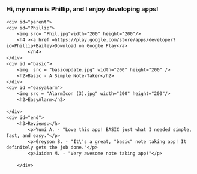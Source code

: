 <!DOCTYPE html >
<html>
<head>
    <meta charset="UTF-8">
    <meta name = "viewport" content="width=device-width">
    <title>pbaileyapps</title>
    <link rel="stylesheet" href="style.css">

</head>
<body>
    <h3>
        Hi, my name is Phillip, and I enjoy developing apps!
    </h3>
    
    <div id="parent">
    <div id="Phillip">
        <img src= "Phil.jpg"width="200" height="200"/>
        <h4 ><a href =https://play.google.com/store/apps/developer?id=Phillip+Bailey>Download on Google Play</a>
            </h4>
    </div>
    <div id ="basic">
        <img  src = "basicupdate.jpg" width="200" height="200" />
        <h2>Basic - A Simple Note-Taker</h2>
    </div>
    <div id ="easyalarm">
        <img src = "AlarmIcon (3).jpg" width="200" height="200"/>
        <h2>EasyAlarm</h2>

    </div>
    <div id="end">
        <h3>Reviews:</h>
            <p>Yumi A. - "Love this app! BASIC just what I needed simple, fast, and easy."</p>
            <p>Greyson B. - "It\'s a great, "basic" note taking app! It definitely gets the job done."</p>
            <p>Jaiden M. - "Very awesome note taking app!"</p>
        
        </div>
</div>

</body>
</html>
